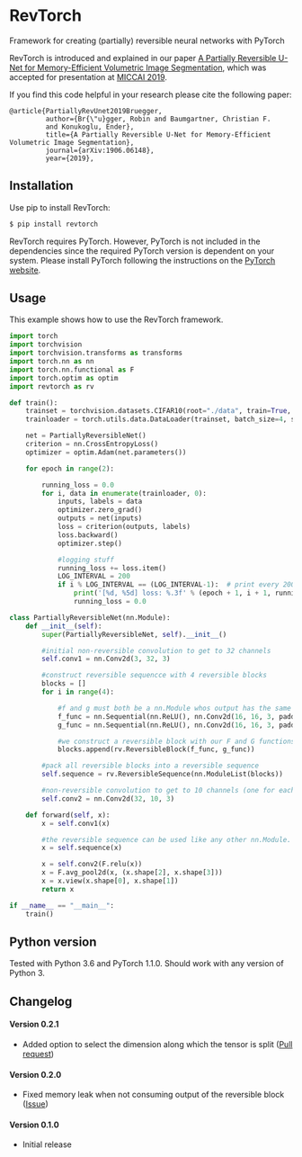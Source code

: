 # RevTorch
Framework for creating (partially) reversible neural networks with PyTorch

RevTorch is introduced and explained in our paper [A Partially Reversible U-Net for Memory-Efficient Volumetric Image Segmentation](https://arxiv.org/abs/1906.06148),
which was accepted for presentation at [MICCAI 2019](https://www.miccai2019.org/). 

If you find this code helpful in your research please cite the following paper:
```
@article{PartiallyRevUnet2019Bruegger,
         author={Br{\"u}gger, Robin and Baumgartner, Christian F.
         and Konukoglu, Ender},
         title={A Partially Reversible U-Net for Memory-Efficient Volumetric Image Segmentation},
         journal={arXiv:1906.06148},
         year={2019},
```

## Installation
Use pip to install RevTorch:
```sh
$ pip install revtorch
```
RevTorch requires PyTorch. However, PyTorch is not included in the dependencies since the required PyTorch version is dependent on your system. Please install PyTorch following the instructions on the [PyTorch website](https://pytorch.org/).

## Usage
This example shows how to use the RevTorch framework.
```python
import torch
import torchvision
import torchvision.transforms as transforms
import torch.nn as nn
import torch.nn.functional as F
import torch.optim as optim
import revtorch as rv

def train():
    trainset = torchvision.datasets.CIFAR10(root="./data", train=True, download=True, transform=transforms.ToTensor())
    trainloader = torch.utils.data.DataLoader(trainset, batch_size=4, shuffle=True)

    net = PartiallyReversibleNet()
    criterion = nn.CrossEntropyLoss()
    optimizer = optim.Adam(net.parameters())

    for epoch in range(2):

        running_loss = 0.0
        for i, data in enumerate(trainloader, 0):
            inputs, labels = data
            optimizer.zero_grad()
            outputs = net(inputs)
            loss = criterion(outputs, labels)
            loss.backward()
            optimizer.step()

            #logging stuff
            running_loss += loss.item()
            LOG_INTERVAL = 200
            if i % LOG_INTERVAL == (LOG_INTERVAL-1):  # print every 2000 mini-batches
                print('[%d, %5d] loss: %.3f' % (epoch + 1, i + 1, running_loss / LOG_INTERVAL))
                running_loss = 0.0

class PartiallyReversibleNet(nn.Module):
    def __init__(self):
        super(PartiallyReversibleNet, self).__init__()

        #initial non-reversible convolution to get to 32 channels
        self.conv1 = nn.Conv2d(3, 32, 3)

        #construct reversible sequencce with 4 reversible blocks
        blocks = []
        for i in range(4):

            #f and g must both be a nn.Module whos output has the same shape as its input
            f_func = nn.Sequential(nn.ReLU(), nn.Conv2d(16, 16, 3, padding=1))
            g_func = nn.Sequential(nn.ReLU(), nn.Conv2d(16, 16, 3, padding=1))

            #we construct a reversible block with our F and G functions
            blocks.append(rv.ReversibleBlock(f_func, g_func))

        #pack all reversible blocks into a reversible sequence
        self.sequence = rv.ReversibleSequence(nn.ModuleList(blocks))

        #non-reversible convolution to get to 10 channels (one for each label)
        self.conv2 = nn.Conv2d(32, 10, 3)

    def forward(self, x):
        x = self.conv1(x)

        #the reversible sequence can be used like any other nn.Module. Memory-saving backpropagation is used automatically
        x = self.sequence(x)

        x = self.conv2(F.relu(x))
        x = F.avg_pool2d(x, (x.shape[2], x.shape[3]))
        x = x.view(x.shape[0], x.shape[1])
        return x

if __name__ == "__main__":
    train()
```

## Python version
Tested with Python 3.6 and PyTorch 1.1.0. Should work with any version of Python 3.

## Changelog

#### Version 0.2.1
- Added option to select the dimension along which the tensor is split ([Pull request](https://github.com/RobinBruegger/RevTorch/pull/2))

#### Version 0.2.0
- Fixed memory leak when not consuming output of the reversible block ([Issue](https://github.com/RobinBruegger/RevTorch/issues/1))

#### Version 0.1.0
- Initial release